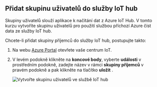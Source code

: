 ## <a name="add-a-consumer-group-to-your-iot-hub"></a>Přidat skupinu uživatelů do služby IoT hub

Skupiny uživatelů slouží aplikace k načítání dat z Azure IoT Hub. V tomto kurzu vytvoříte skupinu uživatelů pro použití službou příchozí Azure číst data ze služby IoT hub.

Chcete-li přidat skupiny příjemců do služby IoT hub, postupujte takto:

1. Na webu [Azure Portal](https://ms.portal.azure.com/) otevřete vaše centrum IoT.
2. V levém podokně klikněte na **koncové body**, vyberte **události** v prostředním podokně, zadejte název v rámci **skupiny příjemců** v pravém podokně a pak klikněte na tlačítko **uložit** .

   ![Vytvořte skupinu uživatelů ve službě IoT hub](../articles/iot-hub/media/iot-hub-create-consumer-group/1_iot-hub-create-consumer-group-azure.png)